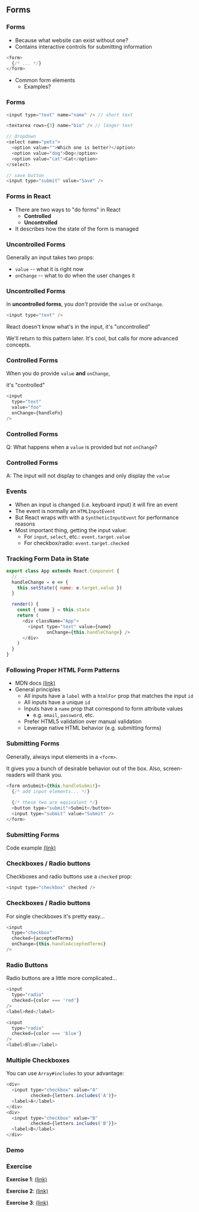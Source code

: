 ## Forms

### Forms

* Because what website can exist without one?
* Contains interactive controls for submitting information

```javascript
<form>
  {/* ... */}
</form>
```

* Common form elements
  * Examples?

### Forms

```javascript
<input type="text" name="name" /> // short text

<textarea rows={3} name="bio" /> // longer text

// dropdown
<select name="pets">
  <option value="">Which one is better?</option>
  <option value="dog">Dog</option>
  <option value="cat">Cat</option>
</select>

// save button
<input type="submit" value="Save" />
```

### Forms in React

* There are two ways to "do forms" in React
  * **Controlled**
  * **Uncontrolled**
* It describes how the state of the form is managed

### Uncontrolled Forms

Generally an input takes two props:

* `value` -- what it is right now
* `onChange` -- what to do when the user changes it

### Uncontrolled Forms

In **uncontrolled forms**, you *don't* provide the `value` or `onChange`.

```javascript
<input type="text" />
```

React doesn't know what's in the input, it's "uncontrolled"

We'll return to this pattern later. It's cool, but calls for more advanced concepts.

### Controlled Forms

When you do provide `value` **and** `onChange`, 

it's "controlled"

```javascript
<input 
  type="text" 
  value="foo" 
  onChange={handleFn} 
/>
```

### Controlled Forms

Q: What happens when a `value` is provided but not `onChange`?

### Controlled Forms

A: The input will not display to changes and only display the `value`

### Events

* When an input is changed (i.e. keyboard input) it will fire an event
* The event is normally an `HTMLInputEvent`
* But React wraps with with a `SyntheticInputEvent` for performance reasons
* Most important thing, getting the input value:
  * For `input`, `select`, etc.: `event.target.value`
  * For checkbox/radio: `event.target.checked`

### Tracking Form Data in State

```javascript
export class App extends React.Component {
  // ...
  handleChange = e => {
    this.setState({ name: e.target.value })
  }

  render() {
    const { name } = this.state
    return (
      <div className="App">
        <input type="text" value={name} 
               onChange={this.handleChange} />
      </div>
    )
  }
}
```

### Following Proper HTML Form Patterns

* MDN docs [(link)](https://developer.mozilla.org/en-US/docs/Web/HTML/Element/form)
* General principles
  * All inputs have a `label` with a `htmlFor` prop that matches the input `id`
  * All inputs have a unique `id`
  * Inputs have a `name` prop that correspond to form attribute values
    * e.g. `email`, `password`, etc.
  * Prefer HTML5 validation over manual validation
  * Leverage native HTML behavior (e.g. submitting forms)

### Submitting Forms

Generally, always input elements in a `<form>`.

It gives you a bunch of desirable behavior out of the box. Also, screen-readers will thank you.

```javascript
<form onSubmit={this.handleSubmit}>
  {/* add input elements... */}
  
  {/* these two are equivalent */}
  <button type="submit">Submit</button>
  <input type="submit" value="Submit" />
</form>
```

### Submitting Forms

Code example [(link)](https://codesandbox.io/s/bold-sky-zzr7x?file=/src/App.js)

### Checkboxes / Radio buttons

Checkboxes and radio buttons use a `checked` prop:

```javascript
<input type="checkbox" checked />
```

### Checkboxes / Radio buttons

For single checkboxes it's pretty easy... 

```javascript
<input
  type="checkbox"
  checked={acceptedTerms}
  onChange={this.handleAcceptedTerms}
/>
```

### Radio Buttons

Radio buttons are a little more complicated...

```javascript
<input
  type="radio"
  checked={color === 'red'}
/>
<label>Red</label>

<input
  type="radio"
  checked={color === 'blue'}
/>
<label>Blue</label>
```

### Multiple Checkboxes

You can use `Array#includes` to your advantage:

```javascript
<div>
  <input type="checkbox" value="A" 
         checked={letters.includes('A')}>
  <label>A</label>
</div>
<div>
  <input type="checkbox" value="B" 
         checked={letters.includes('B')}>
  <label>B</label>
</div>
```

### Demo

### Exercise

**Exercise 1**: [(link)](https://codesandbox.io/s/magical-surf-qtfh4?file=/src/App.js)

**Exercise 2**: [(link)](https://codesandbox.io/s/muddy-bash-1opxk?file=/src/App.js)

**Exercise 3**: [(link)](https://codesandbox.io/s/compassionate-fermat-bwmus?file=/src/App.js)
